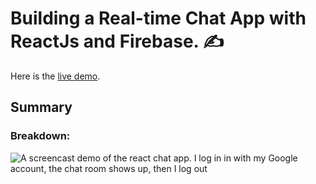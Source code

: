 # Building a Real-time Chat App with ReactJs and Firebase. :writing_hand:

Here is the [live demo](https://chat-web-app-taupe.vercel.app).

## Summary

### Breakdown:

![A screencast demo of the react chat app. I log in in with my Google account, the chat room shows up, then I log out](https://user-images.githubusercontent.com/63044364/211147631-d8b8a732-1572-4801-ba01-99a271b77bc4.gif)
